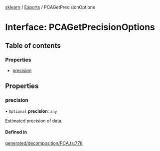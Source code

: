 [sklearn](../readme.md) / [Exports](../modules.md) / PCAGetPrecisionOptions

# Interface: PCAGetPrecisionOptions

## Table of contents

### Properties

- [precision](PCAGetPrecisionOptions.md#precision)

## Properties

### precision

• `Optional` **precision**: `any`

Estimated precision of data.

#### Defined in

[generated/decomposition/PCA.ts:778](https://github.com/transitive-bullshit/scikit-learn-ts/blob/367336a/packages/sklearn/src/generated/decomposition/PCA.ts#L778)
